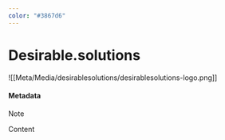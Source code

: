 ```yaml
---
color: "#3867d6"
---
```

# Desirable.solutions

![[Meta/Media/desirablesolutions/desirablesolutions-logo.png]]


#### Metadata
> [!NOTE]
> Content